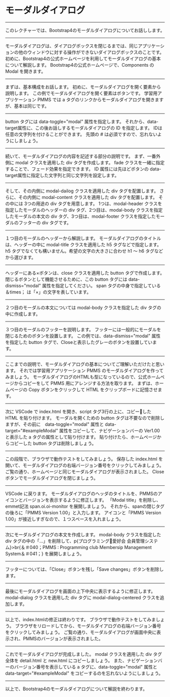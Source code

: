 # モーダルダイアログ

---
このレクチャーでは、Bootstrap4のモーダルダイアログについてお話しします。

---
モーダルダイアログは、ダイアログボックスを閉じるまでは、同じアプリケーションの他のウィンドウに対する操作ができないダイアログボックスのことです。
初めに、Bootstrap4の公式ホームページを利用してモーダルダイアログの基本について解説します。
Bootstrap4の公式ホームページで、Components の Modal を開きます。

---
まずは、基本構成をお話します。
初めに、モーダルダイアログを開く要素から説明します。
この例でモーダルダイアログを開く要素はボタンです。
学習用アプリケーション PMMS では a タグのリンクからモーダルダイアログを開きますが、基本は同じです。

---
button タグには data-toggle="modal" 属性を指定します。
それから、data-target属性に、この後お話しするモーダルダイアログの ID を指定します。
IDは任意の文字列を付けることができます。
先頭の # は必須ですので、忘れないようにしましょう。

---
続いて、モーダルダイアログの内容を記述する部分の説明です。
まず、一番外側に modal クラスを適用した div タグを作成します。
fade クラスを一緒に指定することで、フェード効果を指定できます。
ID 属性には先ほどボタンの data-target属性に指定した文字列と同じ文字列を設定します。


---
そして、その内側に modal-dailog クラスを適用した div タグを配置します。
さらに、その内側に modal-content クラスを適用した div タグを配置します。
その中には 3つの用途の div タグを用意します。
1つは、modal-header クラスを指定したモーダルのヘッダーの div タグ、2つ目は、modal-body クラスを指定したモーダルの本文の div タグ、3つ目は、modal-footer クラスを指定したモーダルのフッターの div タグです。

---
１つ目のモーダルのヘッダーから解説します。
モーダルダイアログのタイトルは、ヘッダーの中に modal-title クラスを適用した h5 タグなどで指定します。
h5 タグでなくても構いません。希望の文字の大きさに合わせ h1 〜 h6 タグなどから選びます。

---
ヘッダーにある×ボタンは、close クラスを適用した button タグで作成します。
閉じるボタンとして機能させるために、この button タグには data-dismiss="modal" 属性を指定してください。
span タグの中身で指定している ＆times； は「×」の文字を表しています。

---
２つ目のモーダルの本文については modal-body クラスを指定した div タグの中に作成します。

---
３つ目のモーダルのフッターを説明します。
フッターには一般的にモーダルを閉じるためのボタンを設置します。
この例では、data-dismiss="modal" 属性を指定した button タグで、Closeと表示したグレーのボタンを設置しています。

---
ここまでの説明で、モーダルダイアログの基本についてご理解いただけたと思います。
それでは学習用アプリケーション PMMS のモーダルダイアログを作ってみましょう。
モーダルダイアログのHTMLも型になっているので、公式ホームページからコピーをして PMMS 用にアレンジする方法を取ります。
まずは、ホームページの Copy ボタンをクリックして HTML をクリップボードに記憶させます。

---
次に VSCode で index.html を開き、script タグ3行の上に、コピーした HTML を貼り付けます。
モーダルを開くための button タグは不要なので削除しますが、その前に　data-toggle="modal" 属性と data-target="#exampleModal" 属性をコピーして、ナビゲーションバーの Ver1.00 と表示した a タグの属性として貼り付けます。
貼り付けたら、ホームページからコピーした button タグは削除しましょう。

---
この段階で、ブラウザで動作テストをしてみましょう。
保存した index.html を開いて、モーダルダイアログの右端バージョン番号をクリックしてみましょう。
ご覧の通り、ホームページと同じモーダルダイアログが表示されました。
Closeボタンでモーダルダイアログを閉じましょう。

---
VSCode に戻ります。
モーダルダイアログのヘッダのタイトルを、PMMSのアイコンとバージョンを表示するように修正します。
「Modal title」を削除し、emmet記法 span.oi.oi-monitor を展開しましょう。
それから、spanの閉じタグの後ろに「PMMS Version 1.00」と入力します。
アイコンと「PMMS Version 1.00」が接近しすぎなので、１つスペースを入れましょう。

---
次にモーダルダイアログの本文を作成します。
modal-body クラスを指定した div タグの中の「...」を削除して、p{プログラミング愛好会 会員管理システム}>br{＆＃040；PMMS : Programming club Membersip Management System＆＃041；} を展開しましょう。

---
フッターについては、「Close」ボタンを残し「Save changes」ボタンを削除します。

---
最後にモーダルダイアログを画面の上下中央に表示するように修正します。
modal-dialog クラスを適用した div タグに modal-dialog-centered クラスを追加します。

---
以上で、index.htmlの修正は終わりです。
ブラウザで動作テストをしてみましょう。
ブラウザをリロードしてから、モーダルダイアログの右端バージョン番号をクリックしてみましょう。
ご覧の通り、モーダルダイアログが画面中央に表示され、PMMSのバージョンが表示されました。

---
これでモーダルダイアログが完成しました。
modal クラスを適用した div タグ全体を detail.html と new.html にコピーしましょう。
また、ナビゲーションバーのバージョン番号を表示している a タグに、data-toggle="modal" 属性と data-target="#exampleModal" をコピーするのを忘れないようにしましょう。

---
以上で、Bootstrap4のモーダルダイアログについて解説を終わります。



